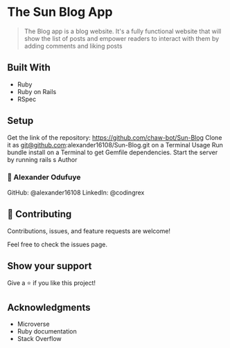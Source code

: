 # The Sun Blog App

> The Blog app is a blog website. It's a fully functional website that will show the list of posts and empower readers to interact with them by adding comments and liking posts

 ## Built With
 - Ruby
 - Ruby on Rails
 - RSpec

## Setup
Get the link of the repository: https://github.com/chaw-bot/Sun-Blog
Clone it as git@github.com:alexander16108/Sun-Blog.git on a Terminal
Usage
Run bundle install on a Terminal to get Gemfile dependencies.
Start the server by running rails s
Author
### 👤 Alexander Odufuye

GitHub: @alexander16108
LinkedIn: @codingrex

## 🤝 Contributing
Contributions, issues, and feature requests are welcome!

Feel free to check the issues page.

## Show your support
Give a ⭐️ if you like this project!

## Acknowledgments

- Microverse
- Ruby documentation
- Stack Overflow